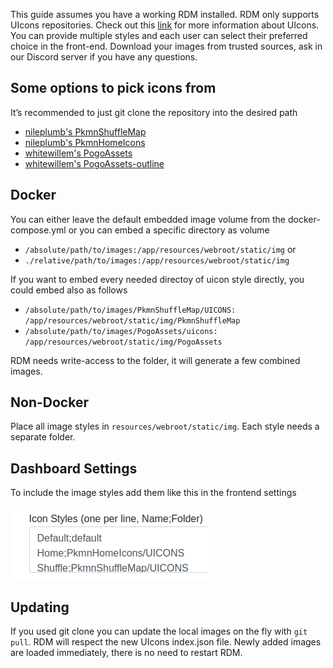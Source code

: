 This guide assumes you have a working RDM installed. RDM only supports UIcons repositories. Check out this [link]( https://github.com/UIcons/UIcons) for more information about UIcons. You can provide multiple styles and each user can select their preferred choice in the front-end. Download your images from trusted sources, ask in our Discord server if you have any questions. 

## Some options to pick icons from
It’s recommended to just git clone the repository into the desired path
* [nileplumb's PkmnShuffleMap](https://github.com/nileplumb/PkmnShuffleMap/tree/master/UICONS)
* [nileplumb's PkmnHomeIcons](https://github.com/nileplumb/PkmnHomeIcons/tree/master/UICONS)
* [whitewillem's PogoAssets](https://github.com/whitewillem/PogoAssets/tree/main/uicons)
* [whitewillem's PogoAssets-outline](https://github.com/whitewillem/PogoAssets/tree/main/uicons-outline)

## Docker
You can either leave the default embedded image volume from the docker-compose.yml or you can embed a specific directory as volume
* `/absolute/path/to/images:/app/resources/webroot/static/img` or
* `./relative/path/to/images:/app/resources/webroot/static/img`

If you want to embed every needed directoy of uicon style directly, you could embed also as follows
* `/absolute/path/to/images/PkmnShuffleMap/UICONS: /app/resources/webroot/static/img/PkmnShuffleMap `
* `/absolute/path/to/images/PogoAssets/uicons: /app/resources/webroot/static/img/PogoAssets`

RDM needs write-access to the folder, it will generate a few combined images.

## Non-Docker
Place all image styles in `resources/webroot/static/img`.
Each style needs a separate folder.

## Dashboard Settings
To include the image styles add them like this in the frontend settings

![dashbaord uicons](img/dashboard-uicons.png)

## Updating
If you used git clone you can update the local images on the fly with `git pull`.
RDM will respect the new UIcons index.json file.
Newly added images are loaded immediately, there is no need to restart RDM.